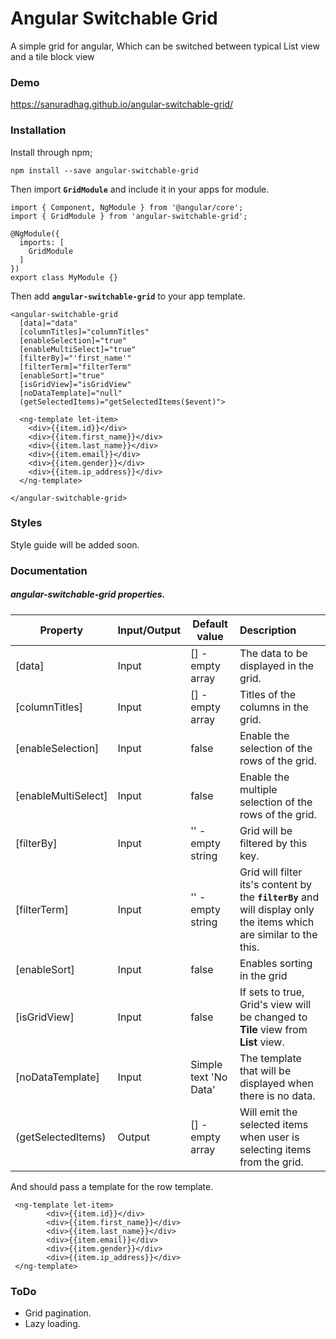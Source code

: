 # Angular Switchable Grid

A simple grid for angular, Which can be switched between typical List view and a tile block view


### Demo

https://sanuradhag.github.io/angular-switchable-grid/

### Installation

Install through npm;

    npm install --save angular-switchable-grid
    
Then import **`GridModule`** and include it in your apps for module.
    
    import { Component, NgModule } from '@angular/core';
    import { GridModule } from 'angular-switchable-grid';
     
    @NgModule({
      imports: [
        GridModule
      ]
    })
    export class MyModule {}
 
Then add  **`angular-switchable-grid`** to your app template.
    
    <angular-switchable-grid
      [data]="data"
      [columnTitles]="columnTitles"
      [enableSelection]="true"
      [enableMultiSelect]="true"
      [filterBy]="'first_name'"
      [filterTerm]="filterTerm"
      [enableSort]="true"
      [isGridView]="isGridView"
      [noDataTemplate]="null"
      (getSelectedItems)="getSelectedItems($event)">
    
      <ng-template let-item>
        <div>{{item.id}}</div>
        <div>{{item.first_name}}</div>
        <div>{{item.last_name}}</div>
        <div>{{item.email}}</div>
        <div>{{item.gender}}</div>
        <div>{{item.ip_address}}</div>
      </ng-template>
    
    </angular-switchable-grid>


### Styles 

Style guide will be added soon.


### Documentation
   
##### angular-switchable-grid properties.

   
   Property| Input/Output| Default value | Description
   | -------| --------|-------|:--------------|
   |[data]| Input | [] - empty array |The data to be displayed in the grid.|
   |[columnTitles]| Input| [] - empty array |  Titles of the columns in the grid.|
   |[enableSelection]| Input| false| Enable the selection of the rows of the grid.| 
   |[enableMultiSelect]| Input| false| Enable the multiple selection of the rows of the grid.| 
   |[filterBy]| Input| '' - empty string| Grid will be filtered by this key.| 
   |[filterTerm]| Input| '' - empty string| Grid will filter its's content by the **`filterBy`** and will display only the items which are similar to the this.| 
   |[enableSort]| Input  | false |Enables sorting in the grid|
   |[isGridView]| Input  | false |If sets to true, Grid's view will be changed to **Tile** view from **List** view.|
   |[noDataTemplate]| Input  | Simple text 'No Data'  | The template that will be displayed when there is no data.|
   |(getSelectedItems)| Output  | [] - empty array  | Will emit the selected items when user is selecting items from the grid.|


And should pass a template for the row template.
 
 
     <ng-template let-item>
            <div>{{item.id}}</div>
            <div>{{item.first_name}}</div>
            <div>{{item.last_name}}</div>
            <div>{{item.email}}</div>
            <div>{{item.gender}}</div>
            <div>{{item.ip_address}}</div>
     </ng-template>

### ToDo

* Grid pagination.
* Lazy loading.
